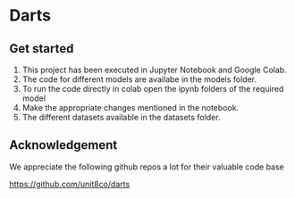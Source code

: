 # Darts

## Get started
1. This project has been executed in Jupyter Notebook and Google Colab.
2. The code for different models are availabe in the models folder.
3. To run the code directly in colab open the ipynb folders of the required model
4. Make the appropriate changes mentioned in the notebook.
5. The different datasets available in the datasets folder. 

## Acknowledgement
We appreciate the following github repos a lot for their valuable code base

https://github.com/unit8co/darts
